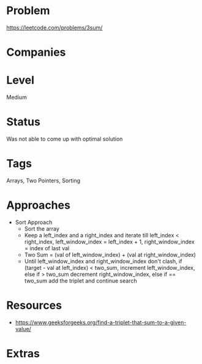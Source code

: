 # Problem

https://leetcode.com/problems/3sum/

# Companies

# Level

Medium

# Status

Was not able to come up with optimal solution

# Tags

Arrays, Two Pointers, Sorting

# Approaches

- Sort Approach
  - Sort the array
  - Keep a left_index and a right_index and iterate till left_index < right_index, left_window_index = left_index + 1, right_window_index = index of last val
  - Two Sum = (val of left_window_index) + (val at right_window_index)
  - Until left_window_index and right_window_index don't clash, if (target - val at left_index) < two_sum, increment left_window_index, else if > two_sum decrement right_window_index, else if == two_sum add the triplet and continue search 

# Resources

- https://www.geeksforgeeks.org/find-a-triplet-that-sum-to-a-given-value/

# Extras
